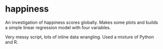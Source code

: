 # happiness
An investigation of happiness scores globally. Makes some plots and builds a simple linear regression model with four variables.

Very messy script, lots of inline data wrangling. Used a mixture of Python and R.
